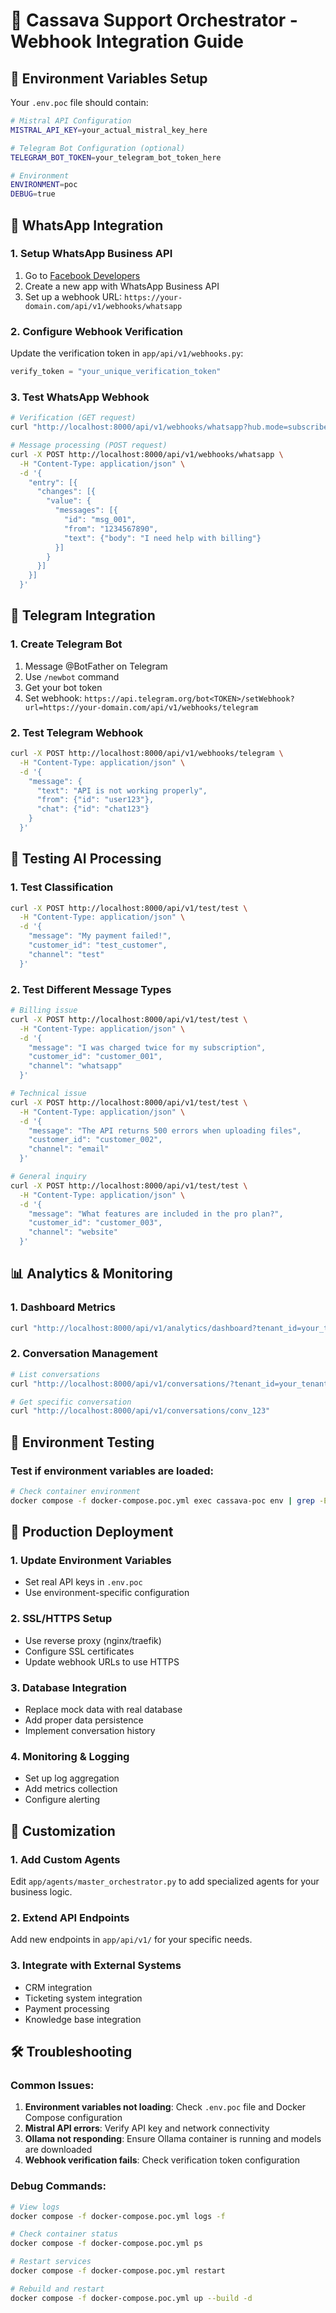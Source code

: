 # 🚀 Cassava Support Orchestrator - Webhook Integration Guide

## 🔧 Environment Variables Setup

Your `.env.poc` file should contain:
```bash
# Mistral API Configuration
MISTRAL_API_KEY=your_actual_mistral_key_here

# Telegram Bot Configuration (optional)
TELEGRAM_BOT_TOKEN=your_telegram_bot_token_here

# Environment
ENVIRONMENT=poc
DEBUG=true
```

## 📱 WhatsApp Integration

### 1. Setup WhatsApp Business API
1. Go to [Facebook Developers](https://developers.facebook.com/)
2. Create a new app with WhatsApp Business API
3. Set up a webhook URL: `https://your-domain.com/api/v1/webhooks/whatsapp`

### 2. Configure Webhook Verification
Update the verification token in `app/api/v1/webhooks.py`:
```python
verify_token = "your_unique_verification_token"
```

### 3. Test WhatsApp Webhook
```bash
# Verification (GET request)
curl "http://localhost:8000/api/v1/webhooks/whatsapp?hub.mode=subscribe&hub.verify_token=your_verify_token&hub.challenge=test_challenge"

# Message processing (POST request)
curl -X POST http://localhost:8000/api/v1/webhooks/whatsapp \
  -H "Content-Type: application/json" \
  -d '{
    "entry": [{
      "changes": [{
        "value": {
          "messages": [{
            "id": "msg_001",
            "from": "1234567890",
            "text": {"body": "I need help with billing"}
          }]
        }
      }]
    }]
  }'
```

## 🤖 Telegram Integration

### 1. Create Telegram Bot
1. Message @BotFather on Telegram
2. Use `/newbot` command
3. Get your bot token
4. Set webhook: `https://api.telegram.org/bot<TOKEN>/setWebhook?url=https://your-domain.com/api/v1/webhooks/telegram`

### 2. Test Telegram Webhook
```bash
curl -X POST http://localhost:8000/api/v1/webhooks/telegram \
  -H "Content-Type: application/json" \
  -d '{
    "message": {
      "text": "API is not working properly",
      "from": {"id": "user123"},
      "chat": {"id": "chat123"}
    }
  }'
```

## 🧪 Testing AI Processing

### 1. Test Classification
```bash
curl -X POST http://localhost:8000/api/v1/test/test \
  -H "Content-Type: application/json" \
  -d '{
    "message": "My payment failed!",
    "customer_id": "test_customer",
    "channel": "test"
  }'
```

### 2. Test Different Message Types
```bash
# Billing issue
curl -X POST http://localhost:8000/api/v1/test/test \
  -H "Content-Type: application/json" \
  -d '{
    "message": "I was charged twice for my subscription",
    "customer_id": "customer_001",
    "channel": "whatsapp"
  }'

# Technical issue
curl -X POST http://localhost:8000/api/v1/test/test \
  -H "Content-Type: application/json" \
  -d '{
    "message": "The API returns 500 errors when uploading files",
    "customer_id": "customer_002",
    "channel": "email"
  }'

# General inquiry
curl -X POST http://localhost:8000/api/v1/test/test \
  -H "Content-Type: application/json" \
  -d '{
    "message": "What features are included in the pro plan?",
    "customer_id": "customer_003",
    "channel": "website"
  }'
```

## 📊 Analytics & Monitoring

### 1. Dashboard Metrics
```bash
curl "http://localhost:8000/api/v1/analytics/dashboard?tenant_id=your_tenant&days=7"
```

### 2. Conversation Management
```bash
# List conversations
curl "http://localhost:8000/api/v1/conversations/?tenant_id=your_tenant"

# Get specific conversation
curl "http://localhost:8000/api/v1/conversations/conv_123"
```

## 🔧 Environment Testing

### Test if environment variables are loaded:
```bash
# Check container environment
docker compose -f docker-compose.poc.yml exec cassava-poc env | grep -E "(MISTRAL|TELEGRAM)"
```

## 🚀 Production Deployment

### 1. Update Environment Variables
- Set real API keys in `.env.poc`
- Use environment-specific configuration

### 2. SSL/HTTPS Setup
- Use reverse proxy (nginx/traefik)
- Configure SSL certificates
- Update webhook URLs to use HTTPS

### 3. Database Integration
- Replace mock data with real database
- Add proper data persistence
- Implement conversation history

### 4. Monitoring & Logging
- Set up log aggregation
- Add metrics collection
- Configure alerting

## 📝 Customization

### 1. Add Custom Agents
Edit `app/agents/master_orchestrator.py` to add specialized agents for your business logic.

### 2. Extend API Endpoints
Add new endpoints in `app/api/v1/` for your specific needs.

### 3. Integrate with External Systems
- CRM integration
- Ticketing system integration  
- Payment processing
- Knowledge base integration

## 🛠️ Troubleshooting

### Common Issues:
1. **Environment variables not loading**: Check `.env.poc` file and Docker Compose configuration
2. **Mistral API errors**: Verify API key and network connectivity
3. **Ollama not responding**: Ensure Ollama container is running and models are downloaded
4. **Webhook verification fails**: Check verification token configuration

### Debug Commands:
```bash
# View logs
docker compose -f docker-compose.poc.yml logs -f

# Check container status
docker compose -f docker-compose.poc.yml ps

# Restart services
docker compose -f docker-compose.poc.yml restart

# Rebuild and restart
docker compose -f docker-compose.poc.yml up --build -d
```